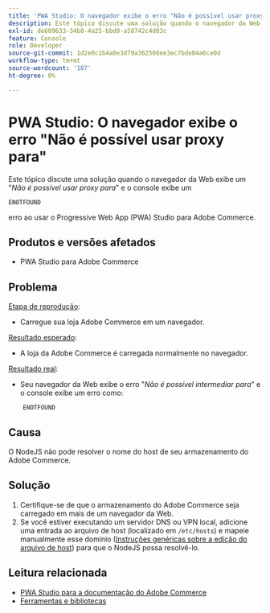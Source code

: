 ```yaml
---
title: 'PWA Studio: O navegador exibe o erro "Não é possível usar proxy para"'
description: Este tópico discute uma solução quando o navegador da Web exibe um "*Não é possível usar proxy para*" e o console exibe um
exl-id: de689633-34b8-4a25-bbd0-a58742c4d03c
feature: Console
role: Developer
source-git-commit: 1d2e0c1b4a8e3d79a362500ee3ec7bde84a6ce0d
workflow-type: tm+mt
source-wordcount: '187'
ht-degree: 0%

---
```


# PWA Studio: O navegador exibe o erro &quot;Não é possível usar proxy para&quot;

Este tópico discute uma solução quando o navegador da Web exibe um &quot;*Não é possível usar proxy para*&quot; e o console exibe um

```
ENOTFOUND
```

erro ao usar o Progressive Web App (PWA) Studio para Adobe Commerce.

## Produtos e versões afetados

* PWA Studio para Adobe Commerce

## Problema

<u>Etapa de reprodução</u>:

* Carregue sua loja Adobe Commerce em um navegador.

<u>Resultado esperado</u>:

* A loja da Adobe Commerce é carregada normalmente no navegador.

<u>Resultado real</u>:

* Seu navegador da Web exibe o erro &quot;*Não é possível intermediar para*&quot; e o console exibe um erro como:

```
    ENOTFOUND
```


## Causa

O NodeJS não pode resolver o nome do host de seu armazenamento do Adobe Commerce.

## Solução

1. Certifique-se de que o armazenamento do Adobe Commerce seja carregado em mais de um navegador da Web.
1. Se você estiver executando um servidor DNS ou VPN local, adicione uma entrada ao arquivo de host (localizado em `/etc/hosts`) e mapeie manualmente esse domínio ([Instruções genéricas sobre a edição do arquivo de host](https://linuxize.com/post/how-to-edit-your-hosts-file/)) para que o NodeJS possa resolvê-lo.

## Leitura relacionada

* [PWA Studio para a documentação do Adobe Commerce](https://magento.github.io/pwa-studio/)
* [Ferramentas e bibliotecas](https://magento.github.io/pwa-studio/technologies/tools-libraries/)
